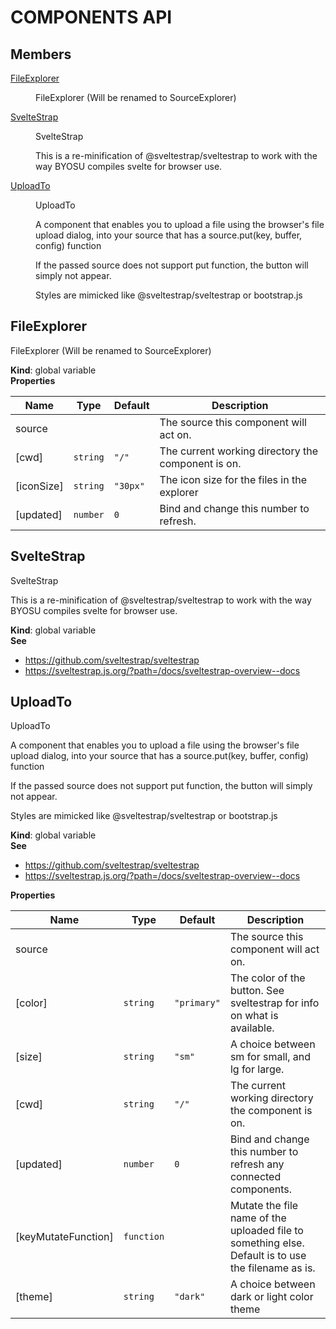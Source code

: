
# COMPONENTS API

## Members

<dl>
<dt><a href="#FileExplorer">FileExplorer</a></dt>
<dd><p>FileExplorer (Will be renamed to SourceExplorer)</p>
</dd>
<dt><a href="#SvelteStrap">SvelteStrap</a></dt>
<dd><p>SvelteStrap</p>
<p>This is a re-minification of @sveltestrap/sveltestrap to work with
the way BYOSU compiles svelte for browser use.</p>
</dd>
<dt><a href="#UploadTo">UploadTo</a></dt>
<dd><p>UploadTo</p>
<p>A component that enables you to upload a file using the browser&#39;s file upload
dialog, into your source that has a source.put(key, buffer, config) function</p>
<p>If the passed source does not support put function, the button will simply not appear.</p>
<p>Styles are mimicked like @sveltestrap/sveltestrap or bootstrap.js</p>
</dd>
</dl>

<a name="FileExplorer"></a>

## FileExplorer
FileExplorer (Will be renamed to SourceExplorer)

**Kind**: global variable  
**Properties**

| Name | Type | Default | Description |
| --- | --- | --- | --- |
| source |  |  | The source this component will act on. |
| [cwd] | <code>string</code> | <code>&quot;/&quot;</code> | The current working directory the component is on. |
| [iconSize] | <code>string</code> | <code>&quot;30px&quot;</code> | The icon size for the files in the explorer |
| [updated] | <code>number</code> | <code>0</code> | Bind and change this number to refresh. |

<a name="SvelteStrap"></a>

## SvelteStrap
SvelteStrap

This is a re-minification of @sveltestrap/sveltestrap to work with
the way BYOSU compiles svelte for browser use.

**Kind**: global variable  
**See**

- https://github.com/sveltestrap/sveltestrap
- https://sveltestrap.js.org/?path=/docs/sveltestrap-overview--docs

<a name="UploadTo"></a>

## UploadTo
UploadTo

A component that enables you to upload a file using the browser's file upload
dialog, into your source that has a source.put(key, buffer, config) function

If the passed source does not support put function, the button will simply not appear.

Styles are mimicked like @sveltestrap/sveltestrap or bootstrap.js

**Kind**: global variable  
**See**

- https://github.com/sveltestrap/sveltestrap
- https://sveltestrap.js.org/?path=/docs/sveltestrap-overview--docs

**Properties**

| Name | Type | Default | Description |
| --- | --- | --- | --- |
| source |  |  | The source this component will act on. |
| [color] | <code>string</code> | <code>&quot;primary&quot;</code> | The color of the button. See sveltestrap for info on what is available. |
| [size] | <code>string</code> | <code>&quot;sm&quot;</code> | A choice between sm for small, and lg for large. |
| [cwd] | <code>string</code> | <code>&quot;/&quot;</code> | The current working directory the component is on. |
| [updated] | <code>number</code> | <code>0</code> | Bind and change this number to refresh any connected components. |
| [keyMutateFunction] | <code>function</code> |  | Mutate the file name of the uploaded file to something else. Default is to use the filename as is. |
| [theme] | <code>string</code> | <code>&quot;dark&quot;</code> | A choice between dark or light color theme |


